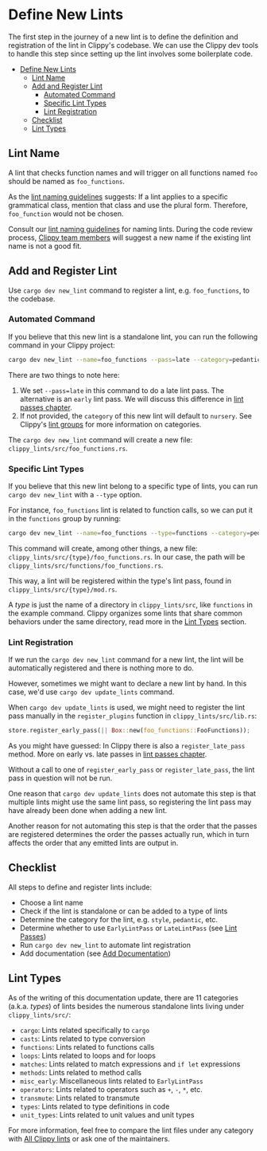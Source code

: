 # Define New Lints

The first step in the journey of a new lint is to define the definition
and registration of the lint in Clippy's codebase.
We can use the Clippy dev tools to handle this step since setting up the
lint involves some boilerplate code.

- [Define New Lints](#define-new-lints)
	- [Lint Name](#lint-name)
	- [Add and Register Lint](#add-and-register-lint)
		- [Automated Command](#automated-command)
		- [Specific Lint Types](#specific-lint-types)
		- [Lint Registration](#lint-registration)
	- [Checklist](#checklist)
	- [Lint Types](#lint-types)

## Lint Name

A lint that checks function names and will trigger on all functions
named `foo` should be named as `foo_functions`.

As the [lint naming guidelines][lint_naming] suggests: If a lint applies
to a specific grammatical class, mention that class and use the plural form.
Therefore, `foo_function` would not be chosen.

Consult our [lint naming guidelines][lint_naming] for naming lints.
During the code review process, [Clippy team members][clippy_team_members]
will suggest a new name if the existing lint name is not a good fit.

## Add and Register Lint

Use `cargo dev new_lint` command to register a lint, e.g. `foo_functions`,
to the codebase.

### Automated Command

If you believe that this new lint is a standalone lint, you can run the following
command in your Clippy project:

```sh
cargo dev new_lint --name=foo_functions --pass=late --category=pedantic
```

There are two things to note here:

1. We set `--pass=late` in this command to do a late lint pass. The alternative
is an `early` lint pass. We will discuss this difference in [lint passes chapter](./lint_passes.md).
2. If not provided, the `category` of this new lint will default to `nursery`.
See Clippy's [lint groups](../lints.md) for more information on categories.

The `cargo dev new_lint` command will create a new file: `clippy_lints/src/foo_functions.rs`.

### Specific Lint Types

If you believe that this new lint belong to a specific type of lints,
you can run `cargo dev new_lint` with a `--type` option.

For instance, `foo_functions` lint is related to function calls,
so we can put it in the `functions` group by running:

```sh
cargo dev new_lint --name=foo_functions --type=functions --category=pedantic
```

This command will create, among other things, a new file:
`clippy_lints/src/{type}/foo_functions.rs`.
In our case, the path will be `clippy_lints/src/functions/foo_functions.rs`.

This way, a lint will be registered within the type's lint pass,
found in `clippy_lints/src/{type}/mod.rs`.

A _type_ is just the name of a directory in `clippy_lints/src`, like `functions` in
the example command. Clippy organizes some lints that share common behaviors under
the same directory, read more in the [Lint Types](#lint-types) section.

### Lint Registration

If we run the `cargo dev new_lint` command for a new lint,
the lint will be automatically registered and there is nothing more to do.

However, sometimes we might want to declare a new lint by hand.
In this case, we'd use `cargo dev update_lints` command.

When `cargo dev update_lints` is used, we might need to register the lint pass
manually in the `register_plugins` function in `clippy_lints/src/lib.rs`:

```rust
store.register_early_pass(|| Box::new(foo_functions::FooFunctions));
```

As you might have guessed: In Clippy there is also a `register_late_pass` method.
More on early vs. late passes in [lint passes chapter](./lint_passes.md).

Without a call to one of `register_early_pass` or `register_late_pass`,
the lint pass in question will not be run.

One reason that `cargo dev update_lints` does not automate this step is that
multiple lints might use the same lint pass, so registering the lint pass may
have already been done when adding a new lint.

Another reason for not automating this step is that the order
that the passes are registered determines the order the passes actually run,
which in turn affects the order that any emitted lints are output in.

## Checklist

All steps to define and register lints include:

- Choose a lint name
- Check if the lint is standalone or can be added to a type of lints
- Determine the category for the lint, e.g. `style`, `pedantic`, etc.
- Determine whether to use `EarlyLintPass` or `LateLintPass` (see [Lint Passes](./lint_passes.md))
- Run `cargo dev new_lint` to automate lint registration
- Add documentation (see [Add Documentation](./add_documentation.md))

## Lint Types

As of the writing of this documentation update, there are 11 categories (a.k.a. _types_)
of lints besides the numerous standalone lints living under `clippy_lints/src/`:

- `cargo`: Lints related specifically to `cargo`
- `casts`: Lints related to type conversion
- `functions`: Lints related to functions calls
- `loops`: Lints related to loops and for loops
- `matches`: Lints related to match expressions and `if let` expressions
- `methods`: Lints related to method calls
- `misc_early`: Miscellaneous lints related to `EarlyLintPass`
- `operators`: Lints related to operators such as `+`, `-`, `*`, etc.
- `transmute`: Lints related to transmute
- `types`: Lints related to type definitions in code
- `unit_types`: Lints related to unit values and unit types

For more information, feel free to compare the lint files under any category
with [All Clippy lints][all_lints] or ask one of the maintainers.

[all_lints]: https://rust-lang.github.io/rust-clippy/master/
[lint_naming]: https://rust-lang.github.io/rfcs/0344-conventions-galore.html#lints
[clippy_team_members]: https://www.rust-lang.org/governance/teams/dev-tools#Clippy%20team
